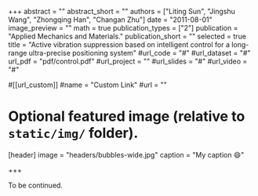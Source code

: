 +++
abstract = ""
abstract_short = ""
authors = ["Liting Sun", "Jingshu Wang", "Zhongqing Han", "Changan Zhu"]
date = "2011-08-01"
image_preview = ""
math = true
publication_types = ["2"]
publication = "Applied Mechanics and Materials."
publication_short = ""
selected = true
title = "Active vibration suppression based on intelligent control for a long-range ultra-precise positioning system"
#url_code = "#"
#url_dataset = "#"
url_pdf = "pdf/control.pdf"
#url_project = ""
#url_slides = "#"
#url_video = "#"

#[[url_custom]]
#name = "Custom Link"
#url = ""

# Optional featured image (relative to `static/img/` folder).
[header]
image = "headers/bubbles-wide.jpg"
caption = "My caption :smile:"

+++

To be continued.
